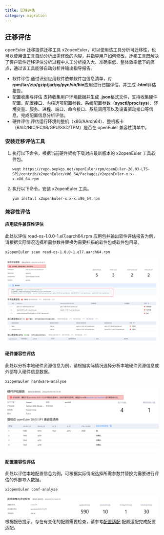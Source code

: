 ```yaml
---
title: 迁移评估
category: migration
---
```


## 迁移评估

openEuler 迁移提供迁移工具 x2openEuler，可以使用该工具分析可迁移性，也可以使用该工具自动分析出需修改的内容，并指导用户如何修改。迁移工具既解决了客户软件迁移评估分析过程中人工分析投入大、准确率低、整体效率低下的痛点，通过该工具能够自动分析并输出指导报告。

- 软件评估
  通过识别应用软件依赖软件包信息清单，对**rpm/tar/zip/gzip/jar/py/pyc/sh/bin**应用进行扫描评估，并生成 **.html**评估报告。
- 配置收集与评估
  支持收集用户环境数据并生成 **.json**格式文件，支持收集硬件配置、配置接口、内核选项配置参数、系统配置参数（**sysctl/proc/sys**）、环境变量、服务、进程、端口、命令接口、系统调用项以及设备驱动接口等信息，完成配置信息分析评估。
- 硬件评估
  评估运行环境的整机（x86/AArch64）、整机板卡（RAID/NIC/FC/IB/GPU/SSD/TPM）是否在 openEuler 兼容性清单中。

### 安装迁移评估工具

1. 执行以下命令，根据当前硬件架构下载对应最新版本的 x2openEuler 工具软件包。
   ```
   wegt https://repo.oepkgs.net/openEuler/rpm/openEuler-20.03-LTS-SP1/contrib/x2openEuler/x86_64/Packages/x2openEuler-x.x-x.x86_64.rpm
   ```
2. 执行以下命令，安装 x2openEuler 工具。
   ```
   yum install x2openEuler-x.x-x.x86_64.rpm
   ```

### 兼容性评估

#### 应用软件兼容性评估

此处以评估 read-os-1.0.0-1.el7.aarch64.rpm 应用包并输出软件评估报告为例，请根据实际情况选择所需参数并替换为需要扫描的软件包或软件包目录。

```
x2openEuler scan read-os-1.0.0-1.el7.aarch64.rpm
```

![软件迁移评估报告](./SoftwareEvaluationReport.png)

#### 硬件兼容性评估

此处以分析本地硬件资源信息为例，请根据实际情况选择分析本地硬件资源信息或外部导入硬件信息数据。

```
x2openEuler hardware-analyse
```

![硬件分析报告](./HardwareAnalysisReport.png)

#### 配置兼容性评估

此处以评估本地配置信息为例，可根据实际情况选择所需参数并替换为需要进行评估的外部导入数据。

```
x2openEuler conf-analyse
```

![配置兼容性报告](./ConfigurationCompatibilityAssessmentReport.png)
根据报告提示，存在有变化的配置需要检查，请参考[配置适配](#配置适配) 配置适配完成配置适配。
